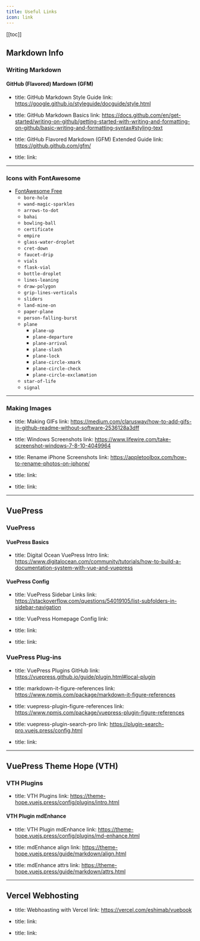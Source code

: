```yaml
---
title: Useful Links
icon: link
---
```





[[toc]]

## Markdown Info

### Writing Markdown

#### GitHub (Flavored) Mardown (GFM)
- title: GitHub Markdown Style Guide
  link: https://google.github.io/styleguide/docguide/style.html

- title: GitHub Markdown Basics
  link: https://docs.github.com/en/get-started/writing-on-github/getting-started-with-writing-and-formatting-on-github/basic-writing-and-formatting-syntax#styling-text

- title: GitHub Flavored Markdown (GFM) Extended Guide
  link: https://github.github.com/gfm/

- title:
  link:

---

### Icons with FontAwesome

-   [FontAwesome Free](https://fontawesome.com/search?q=hole&o=r&m=free)
    -   <HopeIcon icon="bore-hole"/> `bore-hole` 
    -   `wand-magic-sparkles`
    -   `arrows-to-dot`
    -   `bahai`
    -   `bowling-ball`
    -   `certificate`
    -   `empire`
    -   `glass-water-droplet`
    -   `cret-down`
    -   `faucet-drip`
    -   `vials`
    -   `flask-vial`
    -   `bottle-droplet`
    -   `lines-leaning`
    -   `draw-polygon`
    -   `grip-lines-verticals`
    -   `sliders`
    -   `land-mine-on`
    -   `paper-plane`
    -   `person-falling-burst`
    -   `plane`
        -   `plane-up`
        -   `plane-departure`
        -   `plane-arrival`
        -   `plane-slash`
        -   `plane-lock`
        -   `plane-circle-xmark`
        -   `plane-circle-check`
        -   `plane-circle-exclamation`
    -   `star-of-life`
    -   `signal`

---

### Making Images

- title: Making GIFs
  link: https://medium.com/clarusway/how-to-add-gifs-in-github-readme-without-software-2536128a3dff

- title: Windows Screenshots
  link: https://www.lifewire.com/take-screenshot-windows-7-8-10-4049964

- title: Rename iPhone Screenshots
  link: https://appletoolbox.com/how-to-rename-photos-on-iphone/

- title:
  link:

- title:
  link:


---

## VuePress

### VuePress

#### VuePress Basics

- title: Digital Ocean VuePress Intro
  link: https://www.digitalocean.com/community/tutorials/how-to-build-a-documentation-system-with-vue-and-vuepress

#### VuePress Config

- title: VuePress Sidebar Links
  link: https://stackoverflow.com/questions/54019105/list-subfolders-in-sidebar-navigation

- title: VuePress Homepage Config
  link: 
  
- title:
  link:

- title:
  link:

### VuePress Plug-ins

- title: VuePress Plugins GitHub
  link: https://vuepress.github.io/guide/plugin.html#local-plugin

- title: markdown-it-figure-references
  link: https://www.npmjs.com/package/markdown-it-figure-references
  
- title: vuepress-plugin-figure-references
  link: https://www.npmjs.com/package/vuepress-plugin-figure-references

- title: vuepress-plugin-search-pro
  link: https://plugin-search-pro.vuejs.press/config.html

- title:
  link:

---

## VuePress Theme Hope (VTH)

### VTH Plugins

- title: VTH Plugins 
  link: https://theme-hope.vuejs.press/config/plugins/intro.html

#### VTH Plugin mdEnhance

- title: VTH Plugin mdEnhance
  link: https://theme-hope.vuejs.press/config/plugins/md-enhance.html
  
- title: mdEnhance align
  link: https://theme-hope.vuejs.press/guide/markdown/align.html
  
- title: mdEnhance attrs
  link: https://theme-hope.vuejs.press/guide/markdown/attrs.html

---

## Vercel Webhosting

- title: Webhoasting with Vercel
  link: https://vercel.com/eshimab/vuebook

- title:
  link:

- title:
  link:
  
